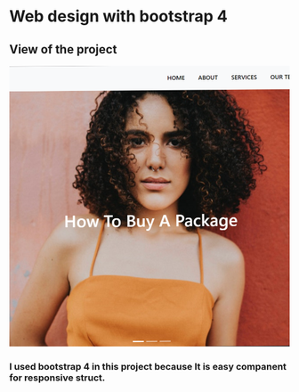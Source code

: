 # Web design with bootstrap 4
## View of the project
![View Link](https://github.com/B1L1S1/Web-design-with-bootstrap4/blob/master/img/2019-10-04%20(2).png)
### I used bootstrap 4 in this project because It is easy companent for responsive struct.
